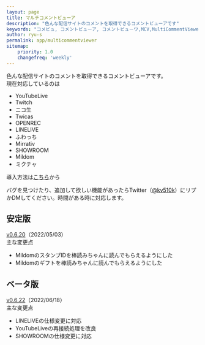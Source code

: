 ```yaml
---
layout: page
title: マルチコメントビューア
description: "色んな配信サイトのコメントを取得できるコメントビューアです"
keywords: "コメビュ, コメントビューア, コメントビューワ,MCV,MultiCommentViewer"
author: ryu-s
permalink: app/multicommentviewer
sitemap:
    priority: 1.0
    changefreq: 'weekly'	
---
```


色んな配信サイトのコメントを取得できるコメントビューアです。  
現在対応しているのは
- YouTubeLive
- Twitch
- ニコ生
- Twicas
- OPENREC
- LINELIVE
- ふわっち
- Mirrativ
- SHOWROOM
- Mildom
- ミクチャ

導入方法は[こちら](https://github.com/CommentViewerCollection/MultiCommentViewer/wiki/%E5%B0%8E%E5%85%A5%E6%89%8B%E9%A0%86)から  
  
バグを見つけたり、追加して欲しい機能があったらTwitter（[@kv510k](https://twitter.com/kv510k)）にリプかDMしてください。時間がある時に対応します。  

## 安定版
[v0.6.20](https://int-main.net/app/MultiCommentViewer_v0.6.20_stable.zip)（2022/05/03）  
主な変更点
- MildomのスタンプIDを棒読みちゃんに読んでもらえるようにした
- Mildomのギフトを棒読みちゃんに読んでもらえるようにした

## ベータ版
[v0.6.22](https://int-main.net/app/MultiCommentViewer_v0.6.22_beta.zip)（2022/06/18）  
主な変更点
- LINELIVEの仕様変更に対応
- YouTubeLiveの再接続処理を改良
- SHOWROOMの仕様変更に対応

